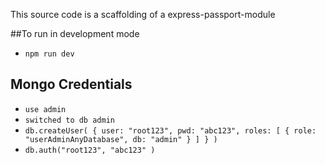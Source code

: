 This source code is a scaffolding of a express-passport-module

##To run in development mode
* `npm run dev`

## Mongo Credentials
* `use admin`
* `switched to db admin`
* `db.createUser(
  {
    user: "root123",
    pwd: "abc123",
    roles: [ { role: "userAdminAnyDatabase", db: "admin" } ]
  }
)`
* `db.auth("root123", "abc123" )`

